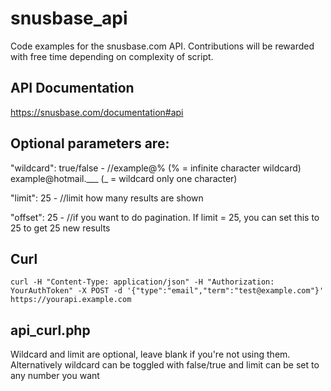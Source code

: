 # snusbase_api
Code examples for the snusbase.com API. Contributions will be rewarded with free time depending on complexity of script.

## API Documentation
https://snusbase.com/documentation#api


## Optional parameters are:
"wildcard": true/false - //example@% (% = infinite character wildcard) example@hotmail.___ (_ = wildcard only one character)

"limit": 25 - //limit how many results are shown

"offset": 25 - //if you want to do pagination. If limit = 25, you can set this to 25 to get 25 new results


## Curl
`curl -H "Content-Type: application/json" -H "Authorization: YourAuthToken" -X POST -d '{"type":"email","term":"test@example.com"}' https://yourapi.example.com`


## api_curl.php
Wildcard and limit are optional, leave blank if you're not using them. Alternatively wildcard can be toggled with false/true and limit can be set to any number you want
